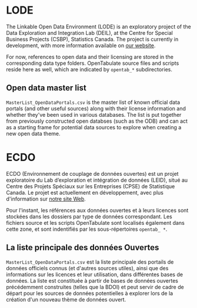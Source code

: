 # LODE

The Linkable Open Data Environment (LODE) is an exploratory project of the Data Exploration and Integration Lab (DEIL), at the Centre for Special Business Projects (CSBP), Statistics Canada. The project is currently in development, with more information available on [our website](https://www.statcan.gc.ca/en/lode).

For now, references to open data and their licensing are stored in the corresponding data type folders. OpenTabulate source files and scripts reside here as well, which are indicated by `opentab_*` subdirectories.

## Open data master list

`MasterList_OpenDataPortals.csv` is the master list of known official data portals (and other useful sources) along with their license information and whether they've been used in various databases. The list is put together from previously constructed open databses (such as the ODB) and can act as a starting frame for potential data sources to explore when creating a new open data theme.

# ECDO
ECDO (Environnement de couplage de données ouvertes) est un projet exploratoire du Lab d’exploration et intégration de données (LEID), situé au Centre des Projets Spéciaux sur les Entreprises (CPSE) de Statistique Canada. Le projet est actuellement en développement, avec plus d'information sur [notre site Web](https://www.statcan.gc.ca/fr/ecdo).

Pour l'instant, les références aux données ouvertes et à leurs licences sont stockées dans les dossiers par type de données correspondant. Les fichiers source et les scripts OpenTabulate sont localisés également dans cette zone, et  sont indentifiés par les sous-répertoires `opentab_ *`.

## La liste principale des données Ouvertes

`MasterList_OpenDataPortals.csv` est la liste principale des portails de données officiels connus (et d'autres sources utiles), ainsi que des informations sur les licences et leur utilisation, dans différentes bases de données. La liste est constituée à partir de bases de données ouvertes précédemment construites (telles que la BDOI) et peut servir de cadre de départ pour les sources de données potentielles à explorer lors de la création d'un nouveau thème de données ouvert.
